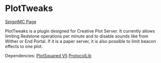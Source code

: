 # PlotTweaks
[SpigotMC Page](https://www.spigotmc.org/resources/plottweaks.93268/)

PlotTweaks is a plugin designed for Creative Plot Server. It currently allows limiting Redstone operations per minute and to disable sounds like from Wither or End Portal. If it is a paper server, it is also possible to limit beacon effects to one plot.

Dependencies:
[PlotSquared V5](https://github.com/IntellectualSites/PlotSquared)
[ProtocolLib](https://github.com/dmulloy2/ProtocolLib/)
